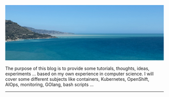 ![image-20240501224706655](./images/index/image-20240501224706655.png)

The purpose of this blog is to provide some tutorials, thoughts, ideas, experiments ... based on my own experience in computer science. I will cover some different subjects like containers, Kubernetes, OpenShift, AIOps, monitoring, GOlang, bash scripts ...

---

